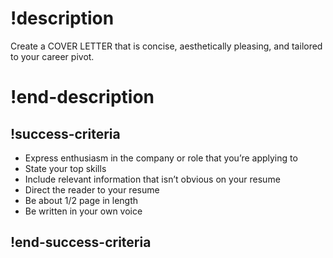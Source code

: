 
# !description

Create a COVER LETTER that is concise, aesthetically pleasing, and tailored to your career pivot.

# !end-description

## !success-criteria
- Express enthusiasm in the company or role that you’re applying to
- State your top skills
- Include relevant information that isn’t obvious on your resume
- Direct the reader to your resume
- Be about 1/2 page in length
- Be written in your own voice

## !end-success-criteria
